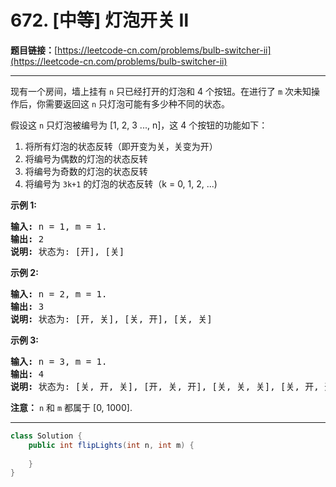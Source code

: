 # 672. [中等] 灯泡开关 Ⅱ

**题目链接：**[https://leetcode-cn.com/problems/bulb-switcher-ii](https://leetcode-cn.com/problems/bulb-switcher-ii)

---

<div class="content__1Y2H">
 <div class="notranslate">
  <p>现有一个房间，墙上挂有&nbsp;<code>n</code>&nbsp;只已经打开的灯泡和 4 个按钮。在进行了&nbsp;<code>m</code>&nbsp;次未知操作后，你需要返回这&nbsp;<code>n</code>&nbsp;只灯泡可能有多少种不同的状态。</p> 
  <p>假设这 <code>n</code> 只灯泡被编号为 [1, 2, 3 ..., n]，这 4 个按钮的功能如下：</p> 
  <ol> 
   <li>将所有灯泡的状态反转（即开变为关，关变为开）</li> 
   <li>将编号为偶数的灯泡的状态反转</li> 
   <li>将编号为奇数的灯泡的状态反转</li> 
   <li>将编号为 <code>3k+1</code> 的灯泡的状态反转（k = 0, 1, 2, ...)</li> 
  </ol> 
  <p><strong>示例 1:</strong></p> 
  <pre class="language-text"><strong>输入:</strong> n = 1, m = 1.
<strong>输出:</strong> 2
<strong>说明:</strong> 状态为: [开], [关]
</pre> 
  <p><strong>示例 2:</strong></p> 
  <pre class="language-text"><strong>输入:</strong> n = 2, m = 1.
<strong>输出:</strong> 3
<strong>说明:</strong> 状态为: [开, 关], [关, 开], [关, 关]
</pre> 
  <p><strong>示例 3:</strong></p> 
  <pre class="language-text"><strong>输入:</strong> n = 3, m = 1.
<strong>输出:</strong> 4
<strong>说明:</strong> 状态为: [关, 开, 关], [开, 关, 开], [关, 关, 关], [关, 开, 开].
</pre> 
  <p><strong>注意：</strong>&nbsp;<code>n</code>&nbsp;和&nbsp;<code>m</code> 都属于 [0, 1000].</p> 
 </div>
</div>

---

```java
class Solution {
    public int flipLights(int n, int m) {
        
    }
}
```